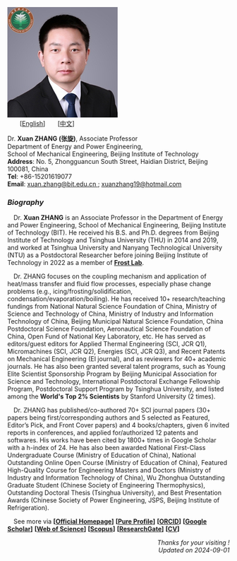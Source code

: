 ![Profile](https://github.com/xuanzhang19/EnglishCV/raw/master/Xuan_ZHANG_BIT.jpg)  
&emsp;&emsp;[<u>[English](https://en.xuanzhang.online)</u>]&emsp;&emsp;[<u>[中文](https://zh.xuanzhang.online)</u>]  

Dr. **Xuan ZHANG (张旋)**, Associate Professor  
Department of Energy and Power Engineering,  
School of Mechanical Engineering, Beijing Institute of Technology  
**Address**: No. 5, Zhongguancun South Street, Haidian District, Beijing 100081, China  
**Tel**: +86-15201619077  
**Email**: <u> [xuan.zhang@bit.edu.cn](mailto:xuan.zhang@bit.edu.cn) </u> ; <u> [xuanzhang19@hotmail.com](mailto:xuanzhang19@hotmail.com) </u>   

### ***Biography***  
&emsp;Dr. **Xuan ZHANG** is an Associate Professor in the Department of Energy and Power Engineering, School of Mechanical Engineering, Beijing Institute of Technology (BIT). He received his B.S. and Ph.D. degrees from Beijing Institute of Technology and Tsinghua University (THU) in 2014 and 2019, and worked at Tsinghua University and Nanyang Technological University (NTU) as a Postdoctoral Researcher before joining Beijing Institute of Technology in 2022 as a member of <u>[**Frost Lab**](https://www.x-mol.com/groups/FrostLab)</u>.  

&emsp;Dr. ZHANG focuses on the coupling mechanism and application of heat/mass transfer and fluid flow processes, especially phase change problems (e.g., icing/frosting/solidification, condensation/evaporation/boiling). He has received 10+ research/teaching fundings from National Natural Science Foundation of China, Ministry of Science and Technology of China, Ministry of Industry and Information Technology of China, Beijing Municipal Natural Science Foundation, China Postdoctoral Science Foundation, Aeronautical Science Foundation of China, Open Fund of National Key Laboratory, etc. He has served as editors/guest editors for Applied Thermal Engineering (SCI, JCR Q1), Micromachines (SCI, JCR Q2), Energies (SCI, JCR Q3), and Recent Patents on Mechanical Engineering (EI journal), and as reviewers for 40+ academic journals. He has also been granted several talent programs, such as Young Elite Scientist Sponsorship Program by Beijing Municipal Association for Science and Technology, International Postdoctoral Exchange Fellowship Program, Postdoctoral Support Program by Tsinghua University, and listed among the **World's Top 2% Scientists** by Stanford University (2 times).  

&emsp;Dr. ZHANG has published/co-authored 70+ SCI journal papers (30+ papers being first/corresponding authors and 5 selected as Featured, Editor’s Pick, and Front Cover papers) and 4 books/chapters, given 6 invited reports in conferences, and applied for/authorized 12 patents and softwares. His works have been cited by 1800+ times in Google Scholar with a h-index of 24. He has also been awarded National First-Class Undergraduate Course (Ministry of Education of China), National Outstanding Online Open Course (Ministry of Education of China), Featured High-Quality Course for Engineering Masters and Doctors (Ministry of Industry and Information Technology of China), Wu Zhonghua Outstanding Graduate Student (Chinese Society of Engineering Thermophysics), Outstanding Doctoral Thesis (Tsinghua University), and Best Presentation Awards (Chinese Society of Power Engineering, JSPS, Beijing Institute of Refrigeration).  

&emsp;See more via **[<u>[Official Homepage](https://me.bit.edu.cn/szdw/jsml/rnydlgcx/zlydwgcyjs/fgjzc10/8a4feae1bc944c2eb6d859ead210573c.htm)</u>]**  **[<u>[Pure Profile](https://pure.bit.edu.cn/en/persons/xuan-zhang)</u>]**  **[<u>[ORCID](https://orcid.org/0000-0002-4999-7361)</u>]**  **[<u>[Google Scholar](https://scholar.google.com/citations?user=ebuOVAIAAAAJ)</u>]**  **[<u>[Web of Science](https://publons.com/researcher/AAB-1249-2020)</u>]** **[<u>[Scopus](https://www.scopus.com/authid/detail.uri?authorId=57142969300)</u>]**  **[<u>[ResearchGate](https://www.researchgate.net/profile/Xuan-Zhang-25)</u>]**  **[<u>[CV](https://www.jianguoyun.com/p/DXKBGGsQpsj_Bxj5o9gD)</u>]**  

<p align="right"> <i> Thanks for your visiting ! <br />
Updated on 2024-09-01 </i> </p>
